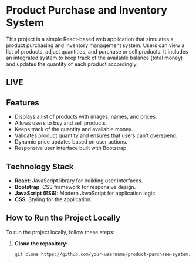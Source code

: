 # Product Purchase and Inventory System

This project is a simple React-based web application that simulates a product purchasing and inventory management system. Users can view a list of products, adjust quantities, and purchase or sell products. It includes an integrated system to keep track of the available balance (total money) and updates the quantity of each product accordingly.

## LIVE

## Features

- Displays a list of products with images, names, and prices.
- Allows users to buy and sell products.
- Keeps track of the quantity and available money.
- Validates product quantity and ensures that users can't overspend.
- Dynamic price updates based on user actions.
- Responsive user interface built with Bootstrap.

## Technology Stack

- **React**: JavaScript library for building user interfaces.
- **Bootstrap**: CSS framework for responsive design.
- **JavaScript (ES6)**: Modern JavaScript for application logic.
- **CSS**: Styling for the application.

## How to Run the Project Locally

To run the project locally, follow these steps:

1. **Clone the repository**:
   ```bash
   git clone https://github.com/your-username/product-purchase-system.git
